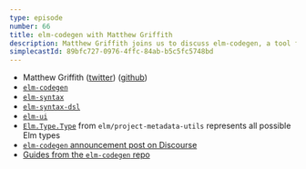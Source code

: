 ```yaml
---
type: episode
number: 66
title: elm-codegen with Matthew Griffith
description: Matthew Griffith joins us to discuss elm-codegen, a tool for generating Elm safely and conveniently.
simplecastId: 89bfc727-0976-4ffc-84ab-b5c5fc5748bd
---
```


- Matthew Griffith ([twitter](https://twitter.com/mech_elephant)) ([github](https://github.com/mdgriffith))
- [`elm-codegen`](https://github.com/mdgriffith/elm-codegen)
- [`elm-syntax`](https://package.elm-lang.org/packages/stil4m/elm-syntax/latest/)
- [`elm-syntax-dsl`](https://package.elm-lang.org/packages/the-sett/elm-syntax-dsl/latest/)
- [`elm-ui`](https://package.elm-lang.org/packages/mdgriffith/elm-ui/latest/)
- [`Elm.Type.Type`](https://package.elm-lang.org/packages/elm/project-metadata-utils/latest/Elm-Type#Type) from `elm/project-metadata-utils` represents all possible Elm types
- [`elm-codegen` announcement post on Discourse](https://discourse.elm-lang.org/t/announcing-elm-codegen/8576)
- [Guides from the `elm-codegen` repo](https://github.com/mdgriffith/elm-codegen/tree/main/guide)
